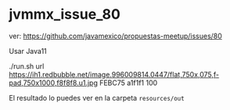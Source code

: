 # jvmmx_issue_80
ver: https://github.com/javamexico/propuestas-meetup/issues/80

Usar Java11

./run.sh url https://ih1.redbubble.net/image.996009814.0447/flat,750x,075,f-pad,750x1000,f8f8f8.u1.jpg FEBC75 a1f1f1 100

El resultado lo puedes ver en la carpeta `resources/out`
